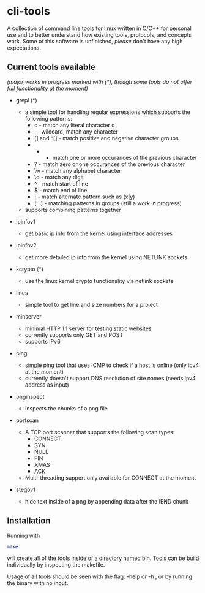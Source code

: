 # cli-tools 

A collection of command line tools for linux written in C/C++ for personal use and to better understand how existing tools, protocols, and concepts work. Some of this software is unfinished, *please* don't have any high expectations. 


## Current tools available 
*(major works in progress marked with (\*), though some tools do not offer full functionality at the moment)*

* grepl (\*)
  * a simple tool for handling regular expressions which supports the following patterns:
      * c  - match any literal character c
      * .  - wildcard, match any character
      * [] and ^[] - match positive and negative character groups
      * +  - match one or more occurances of the previous character
      * ?  - match zero or one occurances of the previous character
      * \w - match any alphabet character 
      * \d - match any digit   
      * ^  - match start of line
      * $  - match end of line 
      * |  - match alternate pattern such as (x|y)
      * (...) - matching patterns in groups (still a work in progress)
  * supports combining patterns together
   
* ipinfov1
  * get basic ip info from the kernel using interface addresses

* ipinfov2
  * get more detailed ip info from the kernel using NETLINK sockets

* kcrypto (\*)
  * use the linux kernel crypto functionality via netlink sockets

* lines 
  * simple tool to get line and size numbers for a project 

* minserver
  * minimal HTTP 1.1 server for testing static websites 
  * currently supports only GET and POST
  * supports IPv6

<!-- * obfuscator (\*)
  * remove whitespace and rename variables of code files 
  * supports obfuscating the following languages:   -->

* ping 
  * simple ping tool that uses ICMP to check if a host is online (only ipv4 at the moment)
  * currently doesn't support DNS resolution of site names (needs ipv4 address as input)

* pnginspect
  * inspects the chunks of a png file

* portscan
  * A TCP port scanner that supports the following scan types: 
      * CONNECT
      * SYN
      * NULL 
      * FIN 
      * XMAS
      * ACK 
  * Multi-threading support only available for CONNECT at the moment 

* stegov1
  * hide text inside of a png by appending data after the IEND chunk 

<!-- ## dependencies 
* zlib   -->


## Installation

Running with 
```bash
make 
```
will create all of the tools inside of a directory named bin. 
Tools can be build individually by inspecting the makefile. 

Usage of all tools should be seen with the flag: -help or -h , or by running the binary with no input. 


